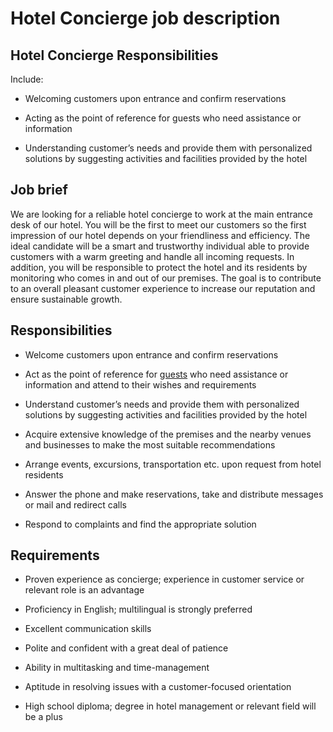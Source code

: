 # Hotel Concierge job description


## Hotel Concierge Responsibilities

Include:

* Welcoming customers upon entrance and confirm reservations

* Acting as the point of reference for guests who need assistance or information

* Understanding customer’s needs and provide them with personalized solutions by suggesting activities and facilities provided by the hotel


## Job brief

We are looking for a reliable hotel concierge to work at the main entrance desk of our hotel. You will be the first to meet our customers so the first impression of our hotel depends on your friendliness and efficiency.
The ideal candidate will be a smart and trustworthy individual able to provide customers with a warm greeting and handle all incoming requests. In addition, you will be responsible to protect the hotel and its residents by monitoring who comes in and out of our premises.
The goal is to contribute to an overall pleasant customer experience to increase our reputation and ensure sustainable growth.


## Responsibilities

* Welcome customers upon entrance and confirm reservations

* Act as the point of reference for <a href="https://resources.workable.com/guest-relations-officer-job-description">guests</a> who need assistance or information and attend to their wishes and requirements

* Understand customer’s needs and provide them with personalized solutions by suggesting activities and facilities provided by the hotel

* Acquire extensive knowledge of the premises and the nearby venues and businesses to make the most suitable recommendations

* Arrange events, excursions, transportation etc. upon request from hotel residents

* Answer the phone and make reservations, take and distribute messages or mail and redirect calls

* Respond to complaints and find the appropriate solution


## Requirements

* Proven experience as concierge; experience in customer service or relevant role is an advantage

* Proficiency in English; multilingual is strongly preferred

* Excellent communication skills

* Polite and confident with a great deal of patience

* Ability in multitasking and time-management

* Aptitude in resolving issues with a customer-focused orientation

* High school diploma; degree in hotel management or relevant field will be a plus
